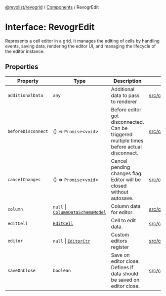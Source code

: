 [@revolist/revogrid](README.md) / [Components](Namespace.Components.md) / RevogrEdit

# Interface: RevogrEdit

Represents a cell editor in a grid.
It manages the editing of cells by handling events, saving data, rendering the editor UI,
and managing the lifecycle of the editor instance.

## Properties

| Property | Type | Description | Defined in |
| ------ | ------ | ------ | ------ |
| `additionalData` | `any` | Additional data to pass to renderer | [src/components.d.ts:385](https://github.com/revolist/revogrid/blob/029346d93426056ab8f85e88430904164676d501/src/components.d.ts#L385) |
| `beforeDisconnect` | () => `Promise`\<`void`\> | Before editor got disconnected. Can be triggered multiple times before actual disconnect. | [src/components.d.ts:389](https://github.com/revolist/revogrid/blob/029346d93426056ab8f85e88430904164676d501/src/components.d.ts#L389) |
| `cancelChanges` | () => `Promise`\<`void`\> | Cancel pending changes flag. Editor will be closed without autosave. | [src/components.d.ts:393](https://github.com/revolist/revogrid/blob/029346d93426056ab8f85e88430904164676d501/src/components.d.ts#L393) |
| `column` | `null` \| [`ColumnDataSchemaModel`](TypeAlias.ColumnDataSchemaModel.md) | Column data for editor. | [src/components.d.ts:397](https://github.com/revolist/revogrid/blob/029346d93426056ab8f85e88430904164676d501/src/components.d.ts#L397) |
| `editCell` | [`EditCell`](TypeAlias.EditCell.md) | Cell to edit data. | [src/components.d.ts:401](https://github.com/revolist/revogrid/blob/029346d93426056ab8f85e88430904164676d501/src/components.d.ts#L401) |
| `editor` | `null` \| [`EditorCtr`](TypeAlias.EditorCtr.md) | Custom editors register | [src/components.d.ts:405](https://github.com/revolist/revogrid/blob/029346d93426056ab8f85e88430904164676d501/src/components.d.ts#L405) |
| `saveOnClose` | `boolean` | Save on editor close. Defines if data should be saved on editor close. | [src/components.d.ts:409](https://github.com/revolist/revogrid/blob/029346d93426056ab8f85e88430904164676d501/src/components.d.ts#L409) |
